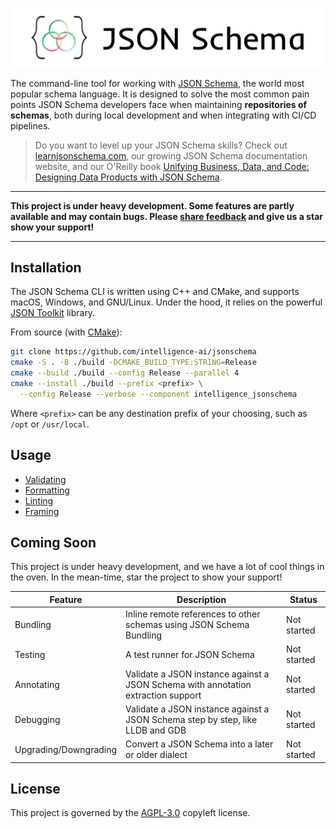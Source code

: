 ![JSON Schema](./assets/banner.png)

The command-line tool for working with [JSON Schema](https://json-schema.org),
the world most popular schema language. It is designed to solve the most common
pain points JSON Schema developers face when maintaining **repositories of
schemas**, both during local development and when integrating with CI/CD
pipelines.

> Do you want to level up your JSON Schema skills? Check out
> [learnjsonschema.com](https://www.learnjsonschema.com), our growing JSON
> Schema documentation website, and our O'Reilly book [Unifying Business, Data,
> and Code: Designing Data Products with JSON
> Schema](https://www.oreilly.com/library/view/unifying-business-data/9781098144999/).

***

**This project is under heavy development. Some features are partly available
and may contain bugs. Please [share
feedback](https://github.com/Intelligence-AI/jsonschema/issues/new) and give us
a star show your support!**

***

Installation
------------

The JSON Schema CLI is written using C++ and CMake, and supports macOS, Windows,
and GNU/Linux. Under the hood, it relies on the powerful [JSON
Toolkit](https://github.com/sourcemeta/jsontoolkit) library.

From source (with [CMake](https://cmake.org/)):

```sh
git clone https://github.com/intelligence-ai/jsonschema
cmake -S . -B ./build -DCMAKE_BUILD_TYPE:STRING=Release
cmake --build ./build --config Release --parallel 4
cmake --install ./build --prefix <prefix> \
  --config Release --verbose --component intelligence_jsonschema
```

Where `<prefix>` can be any destination prefix of your choosing, such as `/opt`
or `/usr/local`.

Usage
-----

- [Validating](./docs/validate.markdown)
- [Formatting](./docs/format.markdown)
- [Linting](./docs/lint.markdown)
- [Framing](./docs/frame.markdown)

Coming Soon
-----------

This project is under heavy development, and we have a lot of cool things in
the oven. In the mean-time, star the project to show your support!

| Feature               | Description                                                                        | Status      |
|-----------------------|------------------------------------------------------------------------------------|-------------|
| Bundling              | Inline remote references to other schemas using JSON Schema Bundling               | Not started |
| Testing               | A test runner for JSON Schema                                                      | Not started |
| Annotating            | Validate a JSON instance against a JSON Schema with annotation extraction support  | Not started |
| Debugging             | Validate a JSON instance against a JSON Schema step by step, like LLDB and GDB     | Not started |
| Upgrading/Downgrading | Convert a JSON Schema into a later or older dialect                                | Not started |

License
-------

This project is governed by the [AGPL-3.0](./LICENSE) copyleft license.
